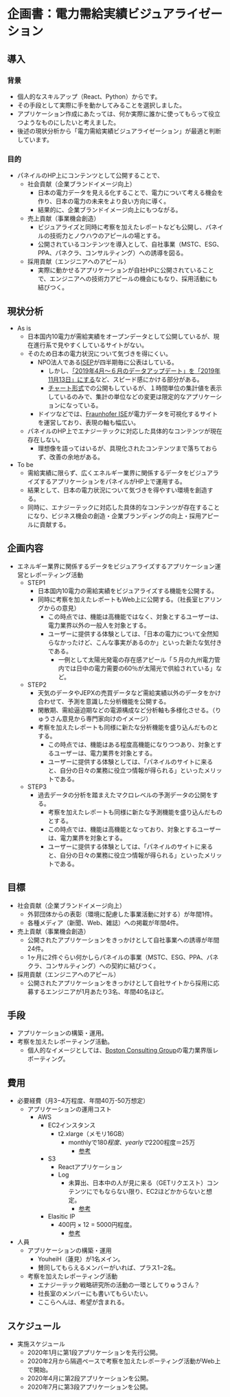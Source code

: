 # 企画書：電力需給実績ビジュアライゼーション

## 導入
### 背景
- 個人的なスキルアップ（React、Python）からです。
- その手段として実際に手を動かしてみることを選択しました。
- アプリケーション作成にあたっては、何か実際に誰かに使ってもらって役立つようなものにしたいと考えました。
- 後述の現状分析から「電力需給実績ビジュアライゼーション」が最適と判断しています。
  
### 目的
- パネイルのHP上にコンテンツとして公開することで、
  - 社会貢献（企業ブランドイメージ向上）
    - 日本の電力データを見える化することで、電力について考える機会を作り、日本の電力の未来をより良い方向に導く。
    - 結果的に、企業ブランドイメージ向上にもつながる。
  - 売上貢献（事業機会創造）
    - ビジュアライズと同時に考察を加えたレポートなども公開し、パネイルの技術力とノウハウのアピールの場とする。
    - 公開されているコンテンツを導入として、自社事業（MSTC、ESG、PPA、パネクラ、コンサルティング）への誘導を図る。
  - 採用貢献（エンジニアへのアピール）
    - 実際に動かせるアプリケーションが自社HPに公開されていることで、エンジニアへの技術力アピールの機会にもなり、採用活動にも結びつく。

## 現状分析
- As is
  - 日本国内10電力が需給実績をオープンデータとして公開しているが、現在進行系で見やすくしているサイトがない。
  - そのため日本の電力状況について気づきを得にくい。
    - NPO法人である[ISEP](https://isep-energychart.com/graphics/)が四半期毎に公表はしている。
      - しかし、[「2019年4月〜６月のデータアップデート」を「2019年11月13日」にする](https://isep-energychart.com/1019/)など、スピード感にかける部分がある。
      - [チャート形式](https://isep-energychart.com/graphics/electricityproduction/?region=all&period_year=2016&period_month=4&period_day=1&period_length=1+week&display_format=residual_demand)での公開もしているが、１時間単位の集計値を表示しているのみで、集計の単位などの変更は限定的なアプリケーションになっている。
    - ドイツなどでは、[Fraunhofer ISE](https://www.energy-charts.de/power.htm?source=solar-wind&year=2019&week=49)が電力データを可視化するサイトを運営しており、表現の軸も幅広い。
  - パネイルのHP上でエナジーテックに対応した具体的なコンテンツが現在存在しない。
    - 理想像を語ってはいるが、具現化されたコンテンツまで落ちておらず、改善の余地がある。
- To be
  - 需給実績に限らず、広くエネルギー業界に関係するデータをビジュアライズするアプリケーションをパネイルがHP上で運用する。
  - 結果として、日本の電力状況について気づきを得やすい環境を創造する。
  - 同時に、エナジーテックに対応した具体的なコンテンツが存在することになり、ビジネス機会の創造・企業ブランディングの向上・採用アピールに貢献する。
  
## 企画内容
 - エネルギー業界に関係するデータをビジュアライズするアプリケーション運営とレポーティング活動
   - STEP1
     - 日本国内10電力の需給実績をビジュアライズする機能を公開する。
     - 同時に考察を加えたレポートもWeb上に公開する。（社長室ヒアリングからの意見）
       - この時点では、機能は高機能ではなく、対象とするユーザーは、電力業界以外の一般人を対象とする。
       - ユーザーに提供する体験としては、「日本の電力について全然知らなかったけど、こんな事実があるのか」といった新たな気付きである。
         - 一例として太陽光発電の存在感アピール「５月の九州電力管内では日中の電力需要の60％が太陽光で供給されている」など。
   - STEP2
     - 天気のデータやJEPXの売買データなど需給実績以外のデータをかけ合わせて、予測を意識した分析機能を公開する。
     - 閑散期、需給逼迫期などの電源構成など分析軸も多様化させる。（りゅうさん意見から専門家向けのイメージ）
     - 考察を加えたレポートも同様に新たな分析機能を盛り込んだものとする。
       - この時点では、機能はある程度高機能になりつつあり、対象とするユーザーは、電力業界を対象とする。
       - ユーザーに提供する体験としては、「パネイルのサイトに来ると、自分の日々の業務に役立つ情報が得られる」といったメリットである。
   - STEP3
     - 過去データの分析を踏まえたマクロレベルの予測データの公開をする。
       - 考察を加えたレポートも同様に新たな予測機能を盛り込んだものとする。
       - この時点では、機能は高機能となっており、対象とするユーザーは、電力業界を対象とする。
       - ユーザーに提供する体験としては、「パネイルのサイトに来ると、自分の日々の業務に役立つ情報が得られる」といったメリットである。
## 目標
 - 社会貢献（企業ブランドイメージ向上）
   - 外郭団体からの表彰（環境に配慮した事業活動に対する）が年間1件。
   - 各種メディア（新聞、Web、雑誌）への掲載が年間4件。
 - 売上貢献（事業機会創造）
   - 公開されたアプリケーションをきっかけとして自社事業への誘導が年間24件。
   - 1ヶ月に2件ぐらい何かしらパネイルの事業（MSTC、ESG、PPA、パネクラ、コンサルティング）への契約に結びつく。
 - 採用貢献（エンジニアへのアピール）
   - 公開されたアプリケーションをきっかけとして自社サイトから採用に応募するエンジニアが1月あたり3名、年間40名ほど。
## 手段
 - アプリケーションの構築・運用。
 - 考察を加えたレポーティング活動。
   - 個人的なイメージとしては、[Boston Consulting Group](https://www.bcg.com/ja-jp/featured-insights/how-to/corporate-citizenship-strategy.aspx)の電力業界版レポーティング。
## 費用
 - 必要経費（月3−4万程度、年間40万-50万想定）
   - アプリケーションの運用コスト
     - AWS
       - EC2インスタンス
         - t2.xlarge（メモリ16GB）
           - monthlyで$180程度、yearlyで$2200程度＝25万
             - [参考](https://qiita.com/jyotti/items/d47b52fa13d12476406f)
       - S3
         - Reactアプリケーション
         - Log
           - 未算出、日本中の人が見に来る（GETリクエスト）コンテンツにでもならない限り、EC2ほどかからないと想定。
             - [参考](https://qiita.com/kawaz/items/07d67a851fd49c1c183e)
       - Elasitic IP
         - 400円 × 12 = 5000円程度。
           - [参考](https://www.denet.ad.jp/technology/2018/08/awsprice.html)
 - 人員
   - アプリケーションの構築・運用
     - YouheiH（蓮見）が1名メイン。
     - 賛同してもらえるメンバーがいれば、プラス1−2名。
   - 考察を加えたレポーティング活動
     - エナジーテック戦略研究所の活動の一環としてりゅうさん？
     - 社長室のメンバーにも書いてもらいたい。
     - ここらへんは、希望が含まれる。
## スケジュール
 - 実施スケジュール
   - 2020年1月に第1段アプリケーションを先行公開。
   - 2020年2月から隔週ペースで考察を加えたレポーティング活動がWeb上で開始。
   - 2020年4月に第2段アプリケーションを公開。
   - 2020年7月に第3段アプリケーションを公開。
 